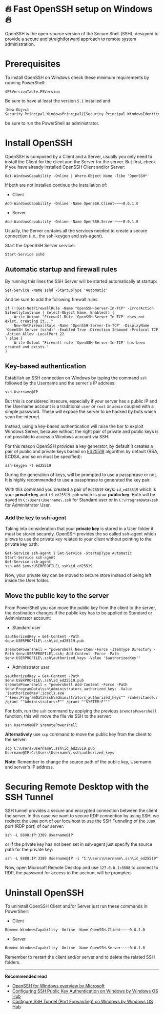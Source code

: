 # :fire: Fast OpenSSH setup on Windows :fire:
OpenSSH is the open-source version of the Secure Shell (SSH), designed to provide a secure and straightforward approach to remote system administration.

# Prerequisites
To install OpenSSH on Windows check these minimum requirements by running PowerShell:
```
$PSVersionTable.PSVersion
```
Be sure to have at least the version ```5.1``` installed and 

```
(New-Object Security.Principal.WindowsPrincipal([Security.Principal.WindowsIdentity]::GetCurrent())).IsInRole([Security.Principal.WindowsBuiltInRole]::Administrator)
```
be sure to run the PowerShell as administrator.

# Install OpenSSH
OpenSSH is composed by a Client and a Server, usually you only need to install the Client for the client and the Server for the server. 
But first, check if you have already installed OpenSSH Client and/or Server:
```
Get-WindowsCapability -Online | Where-Object Name -like 'OpenSSH*'
```
If both are not installed continue the installation of:
* Client
```
Add-WindowsCapability -Online -Name OpenSSH.Client~~~~0.0.1.0
```
* Server
```
Add-WindowsCapability -Online -Name OpenSSH.Server~~~~0.0.1.0
```
Usually, the Server contains all the services needed to create a secure connection (i.e., the ssh-keygen and ssh-agent).

Start the OpenSSH Server service:
```
Start-Service sshd
```

## Automatic startup and firewall rules
By running this lines the SSH Server will be started automatically at startup:
```
Set-Service -Name sshd -StartupType 'Automatic'
```
And be sure to add the following firewall rules:
```
if (!(Get-NetFirewallRule -Name "OpenSSH-Server-In-TCP" -ErrorAction SilentlyContinue | Select-Object Name, Enabled)) {
    Write-Output "Firewall Rule 'OpenSSH-Server-In-TCP' does not exist, creating it..."
    New-NetFirewallRule -Name 'OpenSSH-Server-In-TCP' -DisplayName 'OpenSSH Server (sshd)' -Enabled True -Direction Inbound -Protocol TCP -Action Allow -LocalPort 22
} else {
    Write-Output "Firewall rule 'OpenSSH-Server-In-TCP' has been created and exists."
}
```

## Key-based authentication
Estabilish an SSH connection on Windows by typing the command ```ssh``` followed by the Username and the server's IP address:
```
ssh Username@IP
```
But this is considered insecure, especially if your server has a public IP and the Username account is a traditional ```user``` or ```root``` or ```admin``` coupled with a simple password. These will expose the server to be hacked by bots which scan the internet.

Instead, using a key-based authentication will raise the bar to exploit Windows Server, because without the right pair of private and public keys is not possible to access a Windows account via SSH.

For this reason OpenSSH provides a key generator, by default it creates a pair of public and private keys based on [Ed25519](https://en.wikipedia.org/wiki/EdDSA) algorithm by default (RSA, ECDSA, and so on must be specified):
```
ssh-keygen -t ed25519
```
During the generation of keys, will be prompted to use a passphrase or not. It is highly recommended to use a passphrase to generated the key pair.

With this command you created a pair of ```Ed25519``` keys: ```id_ed25519``` which is your **private key** and ```id_ed25519.pub``` which is your **public key**. Both will be saved in ```C:\Users\Username\.ssh``` for Standard user or in ```C:\ProgramData\ssh``` for Administrator User.

### Add the key to ssh-agent
Taking into consideration that your **private key** is stored in a User folder it must be stored securely. OpenSSH provides the so called ssh-agent which allows to use the private key related to your client without pointing to the private key path:
```
Get-Service ssh-agent | Set-Service -StartupType Automatic
Start-Service ssh-agent
Get-Service ssh-agent
ssh-add $env:USERPROFILE\.ssh\id_ed25519
```
Now, your private key can be moved to secure store instead of being left inside the User folder.

## Move the public key to the server
From PowerShell you can move the public key from the client to the server, the destination changes if the public key has to be applied to Standard or Administrator account:
* Standard user
```
$authorizedKey = Get-Content -Path $env:USERPROFILE\.ssh\id_ed25519.pub

$remotePowershell = "powershell New-Item -Force -ItemType Directory -Path $env:USERPROFILE\.ssh; Add-Content -Force -Path $env:USERPROFILE\.ssh\authorized_keys -Value '$authorizedKey'"
```

* Administrator user
```
$authorizedKey = Get-Content -Path $env:USERPROFILE\.ssh\id_ed25519.pub
$remotePowershell = "powershell Add-Content -Force -Path $env:ProgramData\ssh\administrators_authorized_keys -Value '$authorizedKey';icacls.exe ""$env:ProgramData\ssh\administrators_authorized_keys"" /inheritance:r /grant ""Administrators:F"" /grant ""SYSTEM:F"""
```
 
For both, run the ```ssh``` command by applying the previous ```$remotePowershell``` function, this will move the file via SSH to the server:
```
ssh Username@IP $remotePowershell
```

**Alternatively** use ```scp``` command to move the public key from the client to the server:
```
scp C:\Users\Username\.ssh\id_ed25519.pub Username@IP:C:\Users\Username\.ssh\authorized_keys
```
**Note**: Remember to change the source path of the public key, Username and server's IP address.

# Securing Remote Desktop with the SSH Tunnel
SSH tunnel provides a secure and encrypted connection between the client the server. In this case we want to secure RDP connection by using SSH, we redirect the ```8888``` port of our localhost to use the SSH Tunneling of the ```3389``` port (RDP port) of our server.
```
ssh -L 8888:IP:3389 Username@IP
```
or if the private key has not been set in ssh-agent just specify the source path for the private key:
```
ssh -L 8888:IP:3389 Username@IP -i "C:\Users\Username\.ssh\id_ed25519"
```

Now, open Microsoft Remote Desktop and use ```127.0.0.1:8888``` to connect to RDP, the password for access to the account will be prompted.

# Uninstall OpenSSH
To uninstall OpenSSH Client and/or Server just run these commands in PowerShell:
* Client
```
Remove-WindowsCapability -Online -Name OpenSSH.Client~~~~0.0.1.0
```
* Server
```
Remove-WindowsCapability -Online -Name OpenSSH.Server~~~~0.0.1.0
```
Remember to restart the client and/or server and to delete the related SSH folders.

---

**Recommended read**
* [OpenSSH for Windows overview by Microsoft](https://learn.microsoft.com/en-us/windows-server/administration/openssh/openssh_overview)
* [Configuring SSH Public Key Authentication on Windows by Windows OS Hub](https://woshub.com/using-ssh-key-based-authentication-on-windows/)
* [Configure SSH Tunnel (Port Forwarding) on Windows by Windows OS Hub](https://woshub.com/ssh-tunnel-port-forward-windows/)

